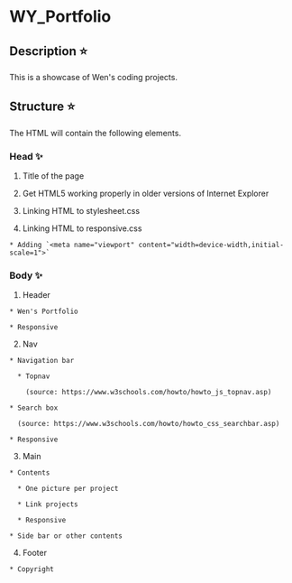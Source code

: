 # WY_Portfolio

## Description :star:

This is a showcase of Wen's coding projects.

## Structure :star:

The HTML will contain the following elements.

### Head :sparkles:

  1. Title of the page

  2. Get HTML5 working properly in older versions of Internet
  Explorer

  3. Linking HTML to stylesheet.css

  4. Linking HTML to responsive.css

    * Adding `<meta name="viewport" content="width=device-width,initial-scale=1">`

### Body :sparkles:

  1. Header

    * Wen's Portfolio

    * Responsive

  2. Nav

    * Navigation bar

      * Topnav

        (source: https://www.w3schools.com/howto/howto_js_topnav.asp)

    * Search box

      (source: https://www.w3schools.com/howto/howto_css_searchbar.asp)

    * Responsive

  3. Main

    * Contents

      * One picture per project

      * Link projects

      * Responsive

    * Side bar or other contents

  4. Footer

    * Copyright
